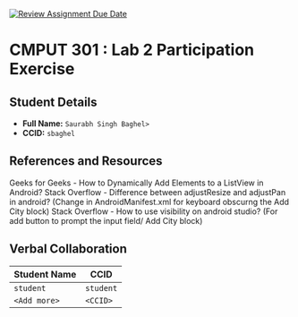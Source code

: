[![Review Assignment Due Date](https://classroom.github.com/assets/deadline-readme-button-22041afd0340ce965d47ae6ef1cefeee28c7c493a6346c4f15d667ab976d596c.svg)](https://classroom.github.com/a/4btn9xaF)
# CMPUT 301 : Lab 2 Participation Exercise

## Student Details

- **Full Name:** `Saurabh Singh Baghel>`
- **CCID:** `sbaghel`

## References and Resources

Geeks for Geeks - How to Dynamically Add Elements to a ListView in Android?
Stack Overflow - Difference between adjustResize and adjustPan in android? (Change in AndroidManifest.xml for keyboard obscurng the Add City block)
Stack Overflow - How to use visibility on android studio? (For add button to prompt the input field/ Add City block)


## Verbal Collaboration

| Student Name | CCID      |
| ------------ | --------- |
| `student`    | `student` |
| `<Add more>` | `<CCID>`  |
